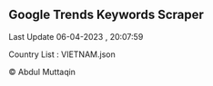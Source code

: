 

## Google Trends Keywords Scraper 
 
Last Update 06-04-2023 , 20:07:59

Country List :
VIETNAM.json



© Abdul Muttaqin 
